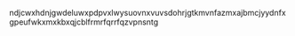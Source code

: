 ndjcwxhdnjgwdeluwxpdpvxlwysuovnxvuvsdohrjgtkmvnfazmxajbmcjyydnfxgpeufwkxmxkbxqjcblfrmrfqrrfqzvpnsntg